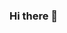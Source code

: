 ### Hi there 👋

<!--
**NeveenEl-Khozondar/NeveenEl-Khozondar** is a ✨ _special_ ✨ repository because its `README.md` (this file) appears on your GitHub profile.

Here are some ideas to get you started:

- 🔭 I’m currently working as freelancer
- 🌱 I’m currently learning and trying to be a proffional software enginering 
- 📫 How to reach me: neveen.khozonar11@gmail.com
- ⚡ Fun fact: One thing I cannot live without is coding
-->
